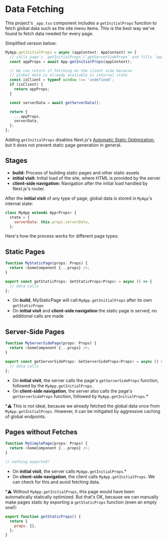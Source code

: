 # Data Fetching

This project's `_app.tsx` component includes a `getInitialProps` function to fetch global data such as the site menu items. This is the best way we've found to fetch data needed for every page.

Simplified version below:

```javascript
MyApp.getInitialProps = async (appContext: AppContext) => {
  // calls page's `getInitialProps`/`getServerSideProps` and fills `appProps.pageProps`
  const appProps = await App.getInitialProps(appContext);

  // We can return if fetching on the client side because
  // global data is already available in internal state
  const isClient = typeof window !== 'undefined';
  if (isClient) {
    return appProps;
  }

  const serverData = await getServerData();

  return {
    ...appProps,
    serverData,
  };
};
```

Adding `getInitialProps` disables Next.js's [Automatic Static Optimization](https://nextjs.org/docs/advanced-features/automatic-static-optimization), but it does not prevent static page generation in general.

## Stages

- **build:** Process of building static pages and other static assets
- **initial visit:** Initial load of the site, where HTML is provided by the server
- **client-side navigation:** Navigation after the initial load handled by Next.js's router.

After the **initial visit** of any type of page, global data is stored in `MyApp`'s internal state:

```javascript
class MyApp extends App<Props> {
  state = {
    serverData: this.props.serverData,
  };
```

Here's how the process works for different page types:

## Static Pages

```javascript
function MyStaticPage(props: Props) {
  return <SomeComponent {...props} />;
}

export const getStaticProps: GetStaticProps<Props> = async () => {
  // data calls
};
```

- On **build**, MyStaticPage will call `MyApp.getInitialProps` after its own `getStaticProps`
- On **initial visit** and **client-side navigation** the static page is served; no additional calls are made

## Server-Side Pages

```javascript
function MyServerSidePage(props: Props) {
  return <SomeComponent {...props} />;
}

export const getServerSideProps: GetServerSideProps<Props> = async () => {
  // data calls
};
```

- On **initial visit**, the server calls the page's `getServerSideProps` function, followed by the `MyApp.getInitialProps`.
- On **client-side navigation**, the server also calls the page's `getServerSideProps` function, followed by `MyApp.getInitialProps`.\*

\*⚠️ This is not ideal, because we already fetched the global data once from `MyApp.getInitialProps`. However, it can be mitigated by aggressive caching of global endpoints.

## Pages without Fetches

```javascript
function MySimplePage(props: Props) {
  return <SomeComponent {...props} />;
}

// nothing exported!
```

- On **initial visit**, the server calls `MyApp.getInitialProps`.\*
- On **client-side navigation**, the client calls `MyApp.getInitialProps`. We can check for this and avoid fetching data.

\*⚠️ Without `MyApp.getInitialProps`, this page would have been automatically statically optimized. But that's OK, because we can manually make pages static by exporting a `getStaticProps` function (even an empty one!):

```javascript
export function getStaticProps() {
  return {
    props: {},
  };
}
```
